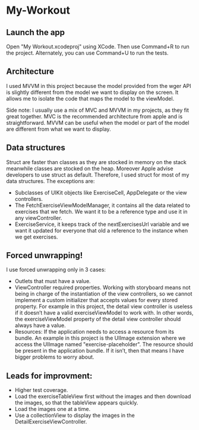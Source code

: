# My-Workout
## Launch the app
Open "My Workout.xcodeproj" using XCode. Then use Command+R to run the project. Alternately, you can use Command+U to run the tests.

## Architecture
I used MVVM in this project because the model provided from the wger API is slightly different from the model we want to display on the screen.
It allows me to isolate the code that maps the model to the viewModel.

Side note: I usually use a mix of MVC and MVVM in my projects, as they fit great together. MVC is the recommended architecture from apple and is straightforward. MVVM can be useful when the model or part of the model are different from what we want to display.

## Data structures
Struct are faster than classes as they are stocked in memory on the stack meanwhile classes are stocked on the heap. Moreover Apple advise developers to use struct as default. Therefore, I used struct for most of my data structures. The exceptions are:
- Subclasses of UIKit objects like ExerciseCell, AppDelegate or the view controllers.
- The FetchExerciseViewModelManager, it contains all the data related to exercises that we fetch. We want it to be a reference type and use it in any viewController.
- ExerciseService, it keeps track of the nextExercisesUrl variable and we want it updated for everyone that old a reference to the instance when we get exercises.

## Forced unwrapping!
I use forced unwrapping only in 3 cases:
- Outlets that must have a value.
- ViewController required properties. Working with storyboard means not being in charge of the instantiation of the view controllers, so we cannot implement a custom initializer that accepts values for every stored property. For example in this project, the detail view controller is useless if it doesn’t have a valid exerciseViewModel to work with. In other words, the exerciseViewModel property of the detail view controller should always have a value.
- Resources: If the application needs to access a resource from its bundle. An example in this project is the UIImage extension where we access the UIImage named "exercise-placeholder". The resource should be present in the application bundle. If it isn’t, then that means I have bigger problems to worry about.

## Leads for improvment:
- Higher test coverage.
- Load the exerciseTableView first without the images and then download the images, so that the tableView appears quickly.
- Load the images one at a time.
- Use a collectionView to display the images in the DetailExerciseViewController.
